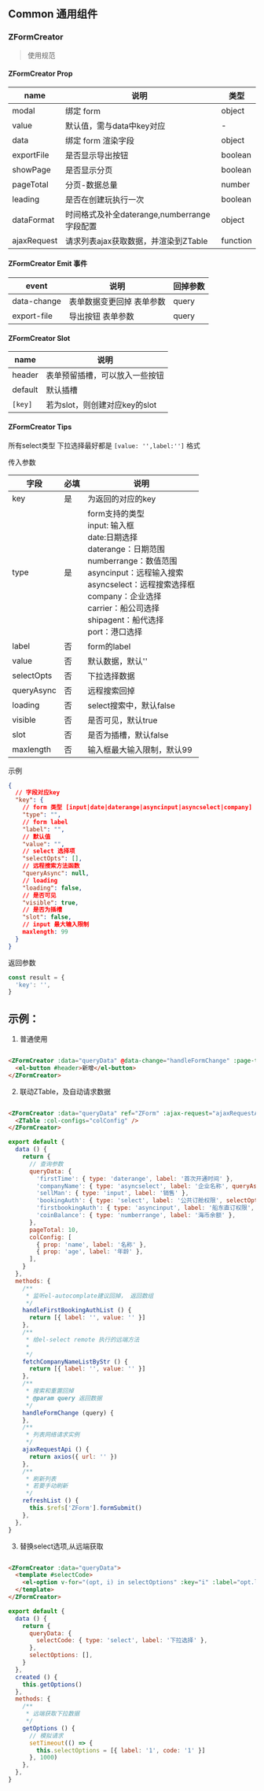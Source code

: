 ## Common 通用组件

### ZFormCreator

> 使用规范

#### ZFormCreator Prop

| name | 说明 | 类型 |
| --- | --- | --- |
| modal | 绑定 form | object |
| value | 默认值，需与data中key对应 | - |
| data | 绑定 form 渲染字段 | object |
| exportFile | 是否显示导出按钮 | boolean |
| showPage | 是否显示分页 | boolean |
| pageTotal | 分页-数据总量 | number |
| leading | 是否在创建玩执行一次 | boolean |
| dataFormat | 时间格式及补全daterange,numberrange字段配置 | object |
| ajaxRequest | 请求列表ajax获取数据，并渲染到ZTable | function |

#### ZFormCreator Emit 事件

| event | 说明 | 回掉参数 |
| --- | --- | --- |
| data-change | 表单数据变更回掉 表单参数 | query |
| export-file | 导出按钮 表单参数 | query |

#### ZFormCreator Slot

| name | 说明 |
| --- | --- |
| header | 表单预留插槽，可以放入一些按钮 |
| default | 默认插槽 |
| `[key]` | 若为slot，则创建对应key的slot |

#### ZFormCreator Tips

所有select类型 下拉选择最好都是 `[value: '',label:'']` 格式

传入参数

| 字段 | 必填 | 说明 |
| --- | ---  | --- |
| key | 是 | 为返回的对应的key |
| type | 是 | form支持的类型<br>input: 输入框<br>date:日期选择<br>daterange：日期范围<br>numberrange：数值范围<br>asyncinput：远程输入搜索<br>asyncselect：远程搜索选择框<br>company：企业选择<br>carrier：船公司选择<br>shipagent：船代选择<br>port：港口选择 |
| label | 否 | form的label |
| value | 否 | 默认数据，默认'' |
| selectOpts | 否 | 下拉选择数据 |
| queryAsync | 否 | 远程搜索回掉 |
| loading | 否 | select搜索中，默认false |
| visible | 否 | 是否可见，默认true |
| slot | 否 | 是否为插槽，默认false |
| maxlength | 否 | 输入框最大输入限制，默认99 |

示例

```json
{
  // 字段对应key
  "key": {
    // form 类型 [input|date|daterange|asyncinput|asyncselect|company]
    "type": "",
    // form label
    "label": "",
    // 默认值
    "value": "",
    // select 选择项
    "selectOpts": [],
    // 远程搜索方法函数
    "queryAsync": null,
    // loading
    "loading": false,
    // 是否可见
    "visible": true,
    // 是否为插槽
    "slot": false,
    // input 最大输入限制
    maxlength: 99
  }
}
```

返回参数

```js
const result = {
  'key': '',
}
```

## 示例：

1. 普通使用

```html

<ZFormCreator :data="queryData" @data-change="handleFormChange" :page-total="pageTotal">
  <el-button #header>新增</el-button>
</ZFormCreator>
```

2. 联动ZTable，及自动请求数据

```html

<ZFormCreator :data="queryData" ref="ZForm" :ajax-request="ajaxRequestApi">
  <ZTable :col-configs="colConfig" />
</ZFormCreator>
```

```js
export default {
  data () {
    return {
      // 查询参数
      queryData: {
        'firstTime': { type: 'daterange', label: '首次开通时间' },
        'companyName': { type: 'asyncselect', label: '企业名称', queryAsync: this.fetchCompanyNameListByStr },
        'sellMan': { type: 'input', label: '销售' },
        'bookingAuth': { type: 'select', label: '公共订舱权限', selectOpts: [] },
        'firstbookingAuth': { type: 'asyncinput', label: '船东直订权限', queryAsync: this.handleFirstBookingAuthList },
        'coinBalance': { type: 'numberrange', label: '海币余额' },
      },
      pageTotal: 10,
      colConfig: [
        { prop: 'name', label: '名称' },
        { prop: 'age', label: '年龄' },
      ],
    }
  },
  methods: {
    /**
     * 监听el-autocomplate建议回掉， 返回数组
     */
    handleFirstBookingAuthList () {
      return [{ label: '', value: '' }]
    },
    /**
     * 给el-select remote 执行的远端方法
     *
     */
    fetchCompanyNameListByStr () {
      return [{ label: '', value: '' }]
    },
    /**
     * 搜索和重置回掉
     * @param query 返回数据
     */
    handleFormChange (query) {
    },
    /**
     * 列表网络请求实例
     */
    ajaxRequestApi () {
      return axios({ url: '' })
    },
    /**
     * 刷新列表
     * 若要手动刷新
     */
    refreshList () {
      this.$refs['ZForm'].formSubmit()
    },
  },
}
```

3. 替换select选项,从远端获取

```html

<ZFormCreator :data="queryData">
  <template #selectCode>
    <el-option v-for="(opt, i) in selectOptions" :key="i" :label="opt.label" :value="opt.value" />
  </template>
</ZFormCreator>
```

```js
export default {
  data () {
    return {
      queryData: {
        selectCode: { type: 'select', label: '下拉选择' },
      },
      selectOptions: [],
    }
  },
  created () {
    this.getOptions()
  },
  methods: {
    /**
     * 远端获取下拉数据
     */
    getOptions () {
      // 模拟请求
      setTimeout(() => {
        this.selectOptions = [{ label: '1', code: '1' }]
      }, 1000)
    },
  },
}
```
